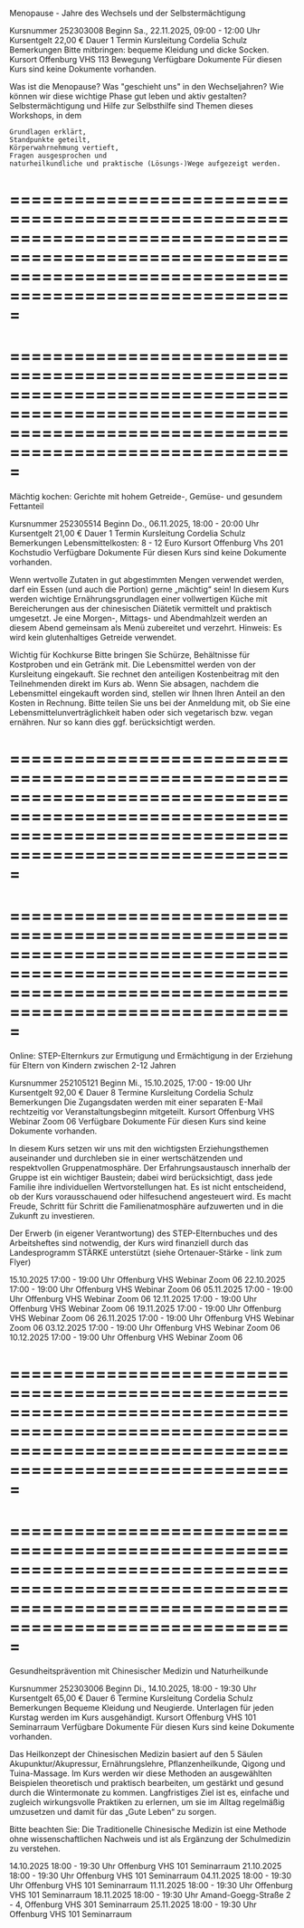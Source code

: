 
Menopause - Jahre des Wechsels und der Selbstermächtigung

Kursnummer  252303008
Beginn  Sa., 22.11.2025, 09:00 - 12:00 Uhr
Kursentgelt  22,00 €
Dauer  1 Termin
Kursleitung  Cordelia Schulz
Bemerkungen  Bitte mitbringen: bequeme Kleidung und dicke Socken.
Kursort  Offenburg VHS 113 Bewegung
Verfügbare Dokumente  Für diesen Kurs sind keine Dokumente vorhanden.

Was ist die Menopause? Was "geschieht uns" in den Wechseljahren? Wie können wir diese wichtige Phase gut leben und aktiv gestalten? Selbstermächtigung und Hilfe zur Selbsthilfe sind Themen dieses Workshops, in dem

    Grundlagen erklärt, 
    Standpunkte geteilt,
    Körperwahrnehmung vertieft,
    Fragen ausgesprochen und
    naturheilkundliche und praktische (Lösungs-)Wege aufgezeigt werden.


=============================================================================================================================================================
=============================================================================================================================================================
=============================================================================================================================================================
=============================================================================================================================================================


Mächtig kochen: Gerichte mit hohem Getreide-, Gemüse- und gesundem Fettanteil

Kursnummer  252305514
Beginn  Do., 06.11.2025, 18:00 - 20:00 Uhr
Kursentgelt  21,00 €
Dauer  1 Termin
Kursleitung  Cordelia Schulz
Bemerkungen  Lebensmittelkosten: 8 - 12 Euro
Kursort  Offenburg Vhs 201 Kochstudio
Verfügbare Dokumente  Für diesen Kurs sind keine Dokumente vorhanden.

Wenn wertvolle Zutaten in gut abgestimmten Mengen verwendet werden, darf ein Essen (und auch die Portion) gerne „mächtig“ sein! In diesem Kurs werden wichtige Ernährungsgrundlagen einer vollwertigen Küche mit Bereicherungen aus der chinesischen Diätetik vermittelt und praktisch umgesetzt. Je eine Morgen-, Mittags- und Abendmahlzeit werden an diesem Abend gemeinsam als Menü zubereitet und verzehrt. Hinweis: Es wird kein glutenhaltiges Getreide verwendet.

Wichtig für Kochkurse
Bitte bringen Sie Schürze, Behältnisse für Kostproben und ein Getränk mit. Die Lebensmittel werden von der Kursleitung eingekauft. Sie rechnet den anteiligen Kostenbeitrag mit den Teilnehmenden direkt im Kurs ab. Wenn Sie absagen, nachdem die Lebensmittel eingekauft worden sind, stellen wir Ihnen Ihren Anteil an den Kosten in Rechnung. Bitte teilen Sie uns bei der Anmeldung mit, ob Sie eine Lebensmittelunverträglichkeit haben oder sich vegetarisch bzw. vegan ernähren. Nur so kann dies ggf. berücksichtigt werden.

=============================================================================================================================================================
=============================================================================================================================================================
=============================================================================================================================================================
=============================================================================================================================================================

Online: STEP-Elternkurs zur Ermutigung und Ermächtigung in der Erziehung
für Eltern von Kindern zwischen 2-12 Jahren

Kursnummer  252105121
Beginn  Mi., 15.10.2025, 17:00 - 19:00 Uhr
Kursentgelt  92,00 €
Dauer  8 Termine
Kursleitung  Cordelia Schulz
Bemerkungen  Die Zugangsdaten werden mit einer separaten E-Mail rechtzeitig vor Veranstaltungsbeginn mitgeteilt.
Kursort  Offenburg VHS Webinar Zoom 06
Verfügbare Dokumente  Für diesen Kurs sind keine Dokumente vorhanden.

In diesem Kurs setzen wir uns mit den wichtigsten Erziehungsthemen auseinander und durchleben sie in einer wertschätzenden und respektvollen Gruppenatmosphäre. Der Erfahrungsaustausch innerhalb der Gruppe ist ein wichtiger Baustein; dabei wird berücksichtigt, dass jede Familie ihre individuellen Wertvorstellungen hat. Es ist nicht entscheidend, ob der Kurs vorausschauend oder hilfesuchend angesteuert wird. Es macht Freude, Schritt für Schritt die Familienatmosphäre aufzuwerten und in die Zukunft zu investieren.

Der Erwerb (in eigener Verantwortung) des STEP-Elternbuches und des Arbeitsheftes sind notwendig, der Kurs wird finanziell durch das Landesprogramm STÄRKE unterstützt (siehe Ortenauer-Stärke - link zum Flyer)

 15.10.2025
17:00 - 19:00 Uhr
Offenburg VHS Webinar Zoom 06
22.10.2025
17:00 - 19:00 Uhr
Offenburg VHS Webinar Zoom 06
05.11.2025
17:00 - 19:00 Uhr
Offenburg VHS Webinar Zoom 06
12.11.2025
17:00 - 19:00 Uhr
Offenburg VHS Webinar Zoom 06
19.11.2025
17:00 - 19:00 Uhr
Offenburg VHS Webinar Zoom 06
26.11.2025
17:00 - 19:00 Uhr
Offenburg VHS Webinar Zoom 06
03.12.2025
17:00 - 19:00 Uhr
Offenburg VHS Webinar Zoom 06
10.12.2025
17:00 - 19:00 Uhr
Offenburg VHS Webinar Zoom 06


=============================================================================================================================================================
=============================================================================================================================================================
=============================================================================================================================================================
=============================================================================================================================================================

Gesundheitsprävention mit Chinesischer Medizin und Naturheilkunde

Kursnummer  252303006
Beginn  Di., 14.10.2025, 18:00 - 19:30 Uhr
Kursentgelt  65,00 €
Dauer  6 Termine
Kursleitung  Cordelia Schulz
Bemerkungen  Bequeme Kleidung und Neugierde.
Unterlagen für jeden Kurstag werden im Kurs ausgehändigt.
Kursort  Offenburg VHS 101 Seminarraum
Verfügbare Dokumente  Für diesen Kurs sind keine Dokumente vorhanden.

Das Heilkonzept der Chinesischen Medizin basiert auf den 5 Säulen Akupunktur/Akupressur, Ernährungslehre, Pflanzenheilkunde, Qigong und Tuina-Massage. Im Kurs werden wir diese Methoden an ausgewählten Beispielen theoretisch und praktisch bearbeiten, um gestärkt und gesund durch die Wintermonate zu kommen. Langfristiges Ziel ist es, einfache und zugleich wirkungsvolle Praktiken zu erlernen, um sie im Alltag regelmäßig umzusetzen und damit für das „Gute Leben“ zu sorgen.

Bitte beachten Sie: Die Traditionelle Chinesische Medizin ist eine Methode ohne wissenschaftlichen Nachweis und ist als Ergänzung der Schulmedizin zu verstehen.


 14.10.2025
18:00 - 19:30 Uhr
Offenburg VHS 101 Seminarraum
21.10.2025
18:00 - 19:30 Uhr
Offenburg VHS 101 Seminarraum
04.11.2025
18:00 - 19:30 Uhr
Offenburg VHS 101 Seminarraum
11.11.2025
18:00 - 19:30 Uhr
Offenburg VHS 101 Seminarraum
18.11.2025
18:00 - 19:30 Uhr
Amand-Goegg-Straße 2 - 4, Offenburg VHS 301 Seminarraum
25.11.2025
18:00 - 19:30 Uhr
Offenburg VHS 101 Seminarraum
